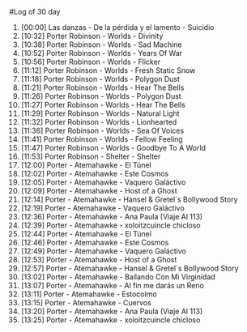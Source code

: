 #Log of 30 day

1. [00:00] Las danzas - De la pérdida y el lamento - Suicidio
1. [10:32] Porter Robinson - Worlds - Divinity
1. [10:38] Porter Robinson - Worlds - Sad Machine
1. [10:52] Porter Robinson - Worlds - Years Of War
1. [10:56] Porter Robinson - Worlds - Flicker
1. [11:12] Porter Robinson - Worlds - Fresh Static Snow
1. [11:18] Porter Robinson - Worlds - Polygon Dust
1. [11:21] Porter Robinson - Worlds - Hear The Bells
1. [11:26] Porter Robinson - Worlds - Polygon Dust
1. [11:27] Porter Robinson - Worlds - Hear The Bells
1. [11:29] Porter Robinson - Worlds - Natural Light
1. [11:32] Porter Robinson - Worlds - Lionhearted
1. [11:36] Porter Robinson - Worlds - Sea Of Voices
1. [11:41] Porter Robinson - Worlds - Fellow Feeling
1. [11:47] Porter Robinson - Worlds - Goodbye To A World
1. [11:53] Porter Robinson - Shelter - Shelter
1. [12:00] Porter - Atemahawke - El Túnel
1. [12:02] Porter - Atemahawke - Este Cosmos
1. [12:05] Porter - Atemahawke - Vaquero Galáctivo
1. [12:09] Porter - Atemahawke - Host of a Ghost
1. [12:14] Porter - Atemahawke - Hansel & Gretel´s Bollywood Story
1. [12:19] Porter - Atemahawke - Vaquero Galáctivo
1. [12:36] Porter - Atemahawke - Ana Paula (Viaje Al 113)
1. [12:39] Porter - Atemahawke - xoloitzcuincle chicloso
1. [12:44] Porter - Atemahawke - El Túnel
1. [12:46] Porter - Atemahawke - Este Cosmos
1. [12:49] Porter - Atemahawke - Vaquero Galáctivo
1. [12:53] Porter - Atemahawke - Host of a Ghost
1. [12:57] Porter - Atemahawke - Hansel & Gretel´s Bollywood Story
1. [13:02] Porter - Atemahawke - Bailando Con Mi Virginidad
1. [13:07] Porter - Atemahawke - Al fin me darás un Reno
1. [13:11] Porter - Atemahawke - Estocolmo
1. [13:15] Porter - Atemahawke - Cuervos
1. [13:20] Porter - Atemahawke - Ana Paula (Viaje Al 113)
1. [13:25] Porter - Atemahawke - xoloitzcuincle chicloso
